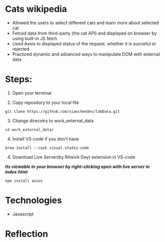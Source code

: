 # Cats wikipedia
- Allowed the users to select different cats and learn more about selected cat
- Fetced data from third-party (the cat API) and displayed on browser by using built-in JS fetch
- Used Axois to displayed status of the request, whether it is succeful or rejected
- Practiced dynamic and advanced ways to manipulate DOM with external data

# Steps:

1. Open your terminal

2. Copy repository to your local file
```
git clone https://github.com/xiaochendev/labData.git
```

3. Change direcotry to work_external_data
```
cd work_external_data/
```

4. Install VS-code if you don't have
```
brew install --cask visual-studio-code
```

4. Download Live Server(by Ritwick Dey) extension in VS-code

***Its viewable in your browser by right-clicking open with live server in index.html***

```
npm install axios
```

# Technologies
- Javascript



# Reflection
